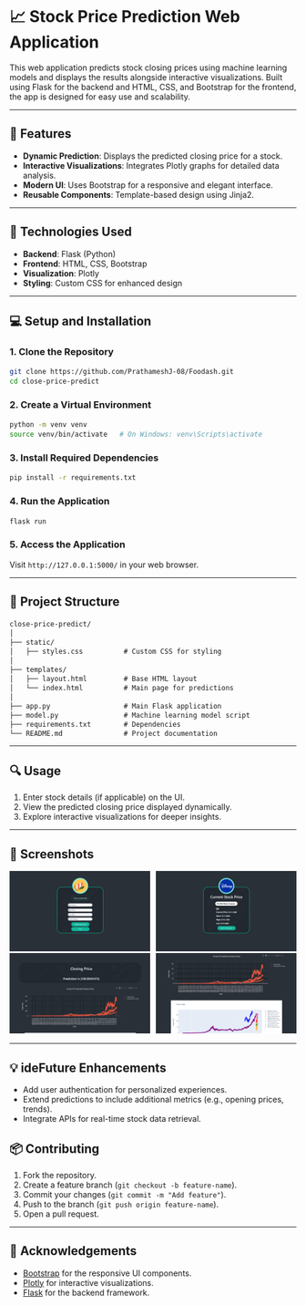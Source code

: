 # 📈 Stock Price Prediction Web Application

This web application predicts stock closing prices using machine learning models and displays the results alongside interactive visualizations. Built using Flask for the backend and HTML, CSS, and Bootstrap for the frontend, the app is designed for easy use and scalability.

---

## 🚀 Features

- **Dynamic Prediction**: Displays the predicted closing price for a stock.
- **Interactive Visualizations**: Integrates Plotly graphs for detailed data analysis.
- **Modern UI**: Uses Bootstrap for a responsive and elegant interface.
- **Reusable Components**: Template-based design using Jinja2.

---

## 🔧 Technologies Used

- **Backend**: Flask (Python)
- **Frontend**: HTML, CSS, Bootstrap
- **Visualization**: Plotly
- **Styling**: Custom CSS for enhanced design

---

## 💻 Setup and Installation

### 1. Clone the Repository

```bash
git clone https://github.com/PrathameshJ-08/Foodash.git
cd close-price-predict
```

### 2. Create a Virtual Environment

```bash
python -m venv venv
source venv/bin/activate   # On Windows: venv\Scripts\activate
```

### 3. Install Required Dependencies

```bash
pip install -r requirements.txt
```

### 4. Run the Application

```bash
flask run
```

### 5. Access the Application

Visit `http://127.0.0.1:5000/` in your web browser.

---

## 📂 Project Structure

```
close-price-predict/
│
├── static/
│   ├── styles.css          # Custom CSS for styling
│
├── templates/
│   ├── layout.html         # Base HTML layout
│   └── index.html          # Main page for predictions
│
├── app.py                  # Main Flask application
├── model.py                # Machine learning model script
├── requirements.txt        # Dependencies
└── README.md               # Project documentation
```

---

## 🔍 Usage

1. Enter stock details (if applicable) on the UI.
2. View the predicted closing price displayed dynamically.
3. Explore interactive visualizations for deeper insights.

---

## 📸 Screenshots

<div style="display: grid; grid-template-columns: repeat(2, 1fr); gap: 10px;">
  <div style="flex: 1;">
    <img src="snapshots/1.Landing.png" alt="Landing Page" style="width:  610px">
    <img src="snapshots/3.output.png" alt="Predict prices" style="width: 610px">
  </div>
  <div style="flex: 1;">
    <img src="snapshots/2.current-price.png" alt="Check current prices" style="width: 610px">
        <img src="snapshots/4.graphs.png" alt="View Graphs" style="width: 600px">
  </div>
</div>

---

## 💡 ideFuture Enhancements

- Add user authentication for personalized experiences.
- Extend predictions to include additional metrics (e.g., opening prices, trends).
- Integrate APIs for real-time stock data retrieval.

## 📦 Contributing

1. Fork the repository.
2. Create a feature branch (`git checkout -b feature-name`).
3. Commit your changes (`git commit -m "Add feature"`).
4. Push to the branch (`git push origin feature-name`).
5. Open a pull request.

---

## 📌 Acknowledgements

- [Bootstrap](https://getbootstrap.com/) for the responsive UI components.
- [Plotly](https://plotly.com/) for interactive visualizations.
- [Flask](https://flask.palletsprojects.com/) for the backend framework.
